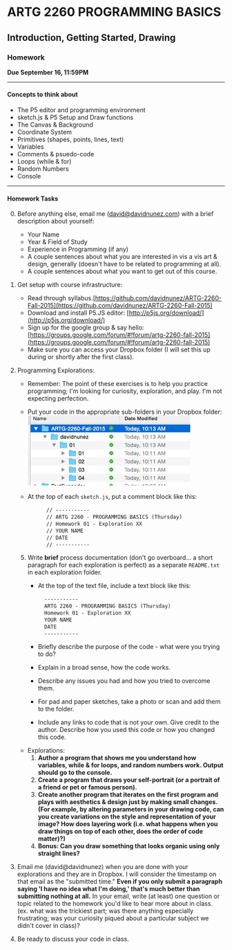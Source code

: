 # ARTG 2260  PROGRAMMING BASICS
## Introduction, Getting Started, Drawing

<!-- [Homework](#homework)


## Resources

 -->

### Homework

**Due September 16, 11:59PM**

------
####  Concepts to think about 

+ The P5 editor and programming environment
+ sketch.js & P5 Setup and Draw functions
+ The Canvas & Background
+ Coordinate System
+ Primitives (shapes, points, lines, text)
+ Variables
+ Comments & psuedo-code
+ Loops (while & for)
+ Random Numbers
+ Console

------

#### Homework Tasks

0. Before anything else, email me (david@davidnunez.com) with a brief description about yourself:

    - Your Name
    - Year & Field of Study
    - Experience in Programming (if any)
    - A couple sentences about what you are interested in vis a vis art & design, generally (doesn't have to be related to programming at all).
    - A couple sentences about what you want to get out of this course.

1. Get setup with course infrastructure:

    - Read through syllabus.[https://github.com/davidnunez/ARTG-2260-Fall-2015](https://github.com/davidnunez/ARTG-2260-Fall-2015)
    - Download and install P5.JS editor: [http://p5js.org/download/](http://p5js.org/download/)
    - Sign up for the google group & say hello: [https://groups.google.com/forum/#!forum/artg-2260-fall-2015](https://groups.google.com/forum/#!forum/artg-2260-fall-2015)
    - Make sure you can access your Dropbox folder (I will set this up during or shortly after the first class).

2. Programming Explorations:

    - Remember: The point of these exercises is to help you practice programming; I'm looking for curiosity, exploration, and play.  I'm not expecting perfection.
    - Put your code in the appropriate sub-folders in your Dropbox folder:
        ![](./dropbox-example.jpg)
    - At the top of each `sketch.js`, put a comment block like this:

                // -----------
                // ARTG 2260 - PROGRAMMING BASICS (Thursday)
                // Homework 01 - Exploration XX
                // YOUR NAME
                // DATE
                // -----------
    5. Write **brief** process documentation (don't go overboard... a short paragraph for each exploration is perfect) as a separate `README.txt` in each exploration folder.
        - At the top of the text file, include a text block like this:

                -----------
                ARTG 2260 - PROGRAMMING BASICS (Thursday)
                Homework 01 - Exploration XX
                YOUR NAME
                DATE
                -----------
        - Briefly describe the purpose of the code - what were you trying to do?
        - Explain in a broad sense, how the code works.
        - Describe any issues you had and how you tried to overcome them.
        - For pad and paper sketches, take a photo or scan and add them to the folder.
        - Include any links to code that is not your own. Give credit to the author. Describe how you used this code or how you changed this code.
    - Explorations:
        1. **Author a program that shows me you understand how variables, while & for loops, and random numbers work. Output should go to the console.**
        2. **Create a program that draws your self-portrait (or a portrait of a friend or pet or famous person).**
        3. **Create another program that iterates on the first program and plays with aesthetics & design just by making small changes.  (For example, by altering parameters in your drawing code, can you create variations on the style and representation of your image?   How does layering work (i.e. what happens when you draw things on top of each other, does the order of code matter)?)**
        4. **Bonus: Can you draw something that looks organic using only straight lines?**

3. Email me (david@davidnunez) when you are done with your explorations and they are in Dropbox.  I will consider the timestamp on that email as the "submitted time." **Even if you only submit a paragraph saying 'I have no idea what I'm doing,' that's much better than submitting nothing at all.**  In your email, write (at least) one question or topic related to the homework you'd like to hear more about in class. (ex. what was the trickiest part; was there anything especially frustrating; was your curiosity piqued about a particular subject we didn't cover in class)?

4. Be ready to discuss your code in class.
